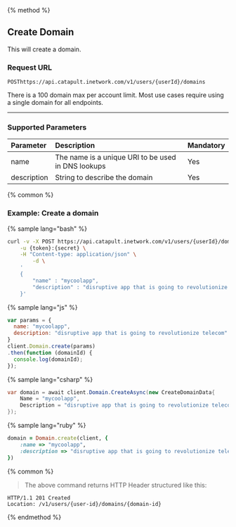 {% method %}

## Create Domain
This will create a domain.

### Request URL

<code class="post">POST</code>`https://api.catapult.inetwork.com/v1/users/{userId}/domains`

<aside class="alert general small">
There is a 100 domain max per account limit. Most use cases require using a single domain for all endpoints.
</aside>

---
### Supported Parameters

| Parameter   | Description                                        | Mandatory |
|:------------|:---------------------------------------------------|:----------|
| name        | The name is a unique URI to be used in DNS lookups | Yes       |
| description | String to describe the domain                      | Yes       |

{% common %}

### Example: Create a domain

{% sample lang="bash" %}

```bash
curl -v -X POST https://api.catapult.inetwork.com/v1/users/{userId}/domains \
	-u {token}:{secret} \
	-H "Content-type: application/json" \
		-d \
	'
	{
		"name" : "mycoolapp",
		"description" : "disruptive app that is going to revolutionize telecom"
	}'
```

{% sample lang="js" %}

```js
var params = {
  name: "mycoolapp",
  description: "disruptive app that is going to revolutionize telecom"
}
client.Domain.create(params)
.then(function (domainId) {
  console.log(domainId);
});
```

{% sample lang="csharp" %}

```csharp
var domain = await client.Domain.CreateAsync(new CreateDomainData{
	Name = "mycoolapp",
	Description = "disruptive app that is going to revolutionize telecom"
});
```

{% sample lang="ruby" %}

```ruby
domain = Domain.create(client, {
	:name => "mycoolapp",
	:description => "disruptive app that is going to revolutionize telecom"
})
```

{% common %}


> The above command returns HTTP Header structured like this:

```
HTTP/1.1 201 Created
Location: /v1/users/{user-id}/domains/{domain-id}
```
{% endmethod %}
